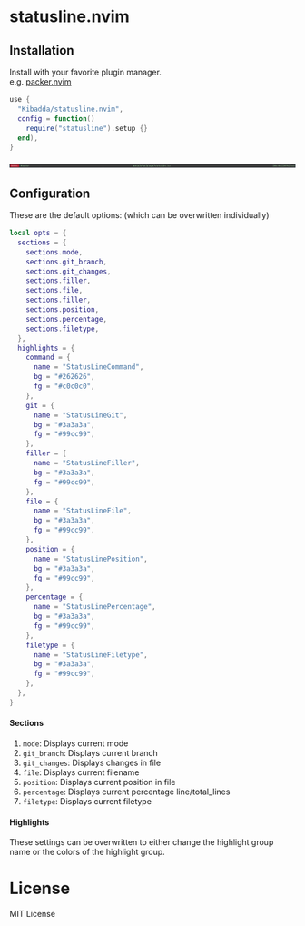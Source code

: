 # statusline.nvim

## Installation
Install with your favorite plugin manager. \
e.g. [packer.nvim](https://github.com/wbthomason/packer.nvim)
```lua
use {
  "Kibadda/statusline.nvim",
  config = function()
    require("statusline").setup {}
  end),
}
```

![screenshot](https://github.com/Kibadda/statusline.nvim/blob/main/statusline.png?raw=true)

## Configuration

These are the default options: (which can be overwritten individually)
```lua
local opts = {
  sections = {
    sections.mode,
    sections.git_branch,
    sections.git_changes,
    sections.filler,
    sections.file,
    sections.filler,
    sections.position,
    sections.percentage,
    sections.filetype,
  },
  highlights = {
    command = {
      name = "StatusLineCommand",
      bg = "#262626",
      fg = "#c0c0c0",
    },
    git = {
      name = "StatusLineGit",
      bg = "#3a3a3a",
      fg = "#99cc99",
    },
    filler = {
      name = "StatusLineFiller",
      bg = "#3a3a3a",
      fg = "#99cc99",
    },
    file = {
      name = "StatusLineFile",
      bg = "#3a3a3a",
      fg = "#99cc99",
    },
    position = {
      name = "StatusLinePosition",
      bg = "#3a3a3a",
      fg = "#99cc99",
    },
    percentage = {
      name = "StatusLinePercentage",
      bg = "#3a3a3a",
      fg = "#99cc99",
    },
    filetype = {
      name = "StatusLineFiletype",
      bg = "#3a3a3a",
      fg = "#99cc99",
    },
  },
}
```

#### Sections
1. `mode`: Displays current mode
1. `git_branch`: Displays current branch
1. `git_changes`: Displays changes in file
1. `file`: Displays current filename
1. `position`: Displays current position in file
1. `percentage`: Displays current percentage line/total_lines
1. `filetype`: Displays current filetype

#### Highlights
These settings can be overwritten to either change the highlight group name or the colors of the highlight group.

# License
MIT License
